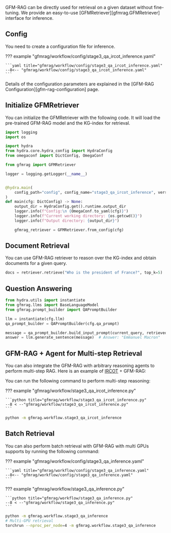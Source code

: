 GFM-RAG can be directly used for retrieval on a given dataset without fine-tuning. We provide an easy-to-use [GFMRetriever][gfmrag.GFMRetriever] interface for inference.

## Config
You need to create a configuration file for inference.

??? example "gfmrag/workflow/config/stage3_qa_ircot_inference.yaml"

    ```yaml title="gfmrag/workflow/config/stage3_qa_ircot_inference.yaml"
    --8<-- "gfmrag/workflow/config/stage3_qa_ircot_inference.yaml"
    ```

Details of the configuration parameters are explained in the [GFM-RAG Configuration][gfm-rag-configuration] page.

## Initialize GFMRetriever

You can initialize the GFMRetriever with the following code. It will load the pre-trained GFM-RAG model and the KG-index for retrieval.

```python
import logging
import os

import hydra
from hydra.core.hydra_config import HydraConfig
from omegaconf import DictConfig, OmegaConf

from gfmrag import GFMRetriever

logger = logging.getLogger(__name__)


@hydra.main(
    config_path="config", config_name="stage3_qa_ircot_inference", version_base=None
)
def main(cfg: DictConfig) -> None:
    output_dir = HydraConfig.get().runtime.output_dir
    logger.info(f"Config:\n {OmegaConf.to_yaml(cfg)}")
    logger.info(f"Current working directory: {os.getcwd()}")
    logger.info(f"Output directory: {output_dir}")

    gfmrag_retriever = GFMRetriever.from_config(cfg)
```

## Document Retrieval

You can use GFM-RAG retriever to reason over the KG-index and obtain documents for a given query.
```python
docs = retriever.retrieve("Who is the president of France?", top_k=5)
```

## Question Answering

```python
from hydra.utils import instantiate
from gfmrag.llms import BaseLanguageModel
from gfmrag.prompt_builder import QAPromptBuilder

llm = instantiate(cfg.llm)
qa_prompt_builder = QAPromptBuilder(cfg.qa_prompt)

message = qa_prompt_builder.build_input_prompt(current_query, retrieved_docs)
answer = llm.generate_sentence(message)  # Answer: "Emmanuel Macron"
```

## GFM-RAG + Agent for Multi-step Retrieval
You can also integrate the GFM-RAG with arbitrary reasoning agents to perform multi-step RAG. Here is an example of [IRCOT](https://arxiv.org/abs/2212.10509) + GFM-RAG:

You can run the following command to perform multi-step reasoning:

??? example "gfmrag/workflow/stage3_qa_ircot_inference.py"

    ```python title="gfmrag/workflow/stage3_qa_ircot_inference.py"
    --8 < --"gfmrag/workflow/stage3_qa_ircot_inference.py"
    ```

```bash
python -m gfmrag.workflow.stage3_qa_ircot_inference
```

## Batch Retrieval
You can also perform batch retrieval with GFM-RAG with multi GPUs supports by running the following command:

??? example "gfmrag/workflow/config/stage3_qa_inference.yaml"

    ```yaml title="gfmrag/workflow/config/stage3_qa_inference.yaml"
    --8<-- "gfmrag/workflow/config/stage3_qa_inference.yaml"
    ```

??? example "gfmrag/workflow/stage3_qa_inference.py"

    ```python title="gfmrag/workflow/stage3_qa_inference.py"
    --8 < --"gfmrag/workflow/stage3_qa_inference.py"
    ```

```bash
python -m gfmrag.workflow.stage3_qa_inference
# Multi-GPU retrieval
torchrun --nproc_per_node=4 -m gfmrag.workflow.stage3_qa_inference
```
